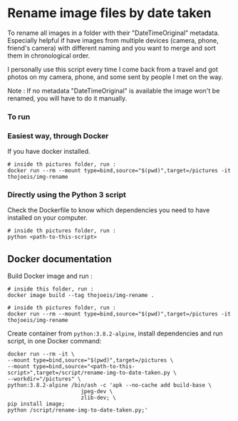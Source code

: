 # Rename image files by date taken
To rename all images in a folder with their "DateTimeOriginal" metadata.
Especially helpful if have images from multiple devices (camera, phone, friend's camera) with different naming and you want to merge and sort them in chronological order.

I personally use this script every time I come back from a travel and got photos on my camera, phone, and some sent by people I met on the way.

Note : If no metadata "DateTimeOriginal" is available the image won't be renamed, you will have to do it manually.

### To run
### Easiest way, through Docker
If you have docker installed.
```
# inside th pictures folder, run :
docker run --rm --mount type=bind,source="$(pwd)",target=/pictures -it thojoeis/img-rename
```

### Directly using the Python 3 script
Check the Dockerfile to know which dependencies you need to have installed on your computer.
```
# inside th pictures folder, run :
python <path-to-this-script>
```


## Docker documentation
Build Docker image and run :
```
# inside this folder, run :
docker image build --tag thojoeis/img-rename .

# inside th pictures folder, run :
docker run --rm --mount type=bind,source="$(pwd)",target=/pictures -it thojoeis/img-rename
```


Create container from `python:3.8.2-alpine`, install dependencies and run script, in one Docker command:
```
docker run --rm -it \
--mount type=bind,source="$(pwd)",target=/pictures \
--mount type=bind,source="<path-to-this-script>",target=/script/rename-img-to-date-taken.py \
--workdir="/pictures" \
python:3.8.2-alpine /bin/ash -c 'apk --no-cache add build-base \
                       jpeg-dev \
                       zlib-dev; \
pip install image;
python /script/rename-img-to-date-taken.py;'
```

